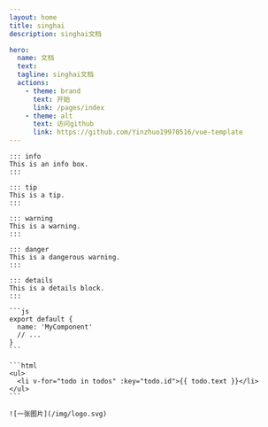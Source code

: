 ```yaml
---
layout: home
title: singhai
description: singhai文档

hero:
  name: 文档
  text:
  tagline: singhai文档
  actions:
    - theme: brand
      text: 开始
      link: /pages/index
    - theme: alt
      text: 访问github
      link: https://github.com/Yinzhuo19970516/vue-template
---
```


    ::: info
    This is an info box.
    :::

    ::: tip
    This is a tip.
    :::

    ::: warning
    This is a warning.
    :::

    ::: danger
    This is a dangerous warning.
    :::

    ::: details
    This is a details block.
    :::

    ```js
    export default {
      name: 'MyComponent'
      // ...
    }
    ```

    ```html
    <ul>
      <li v-for="todo in todos" :key="todo.id">{{ todo.text }}</li>
    </ul>
    ```

    ![一张图片](/img/logo.svg)
